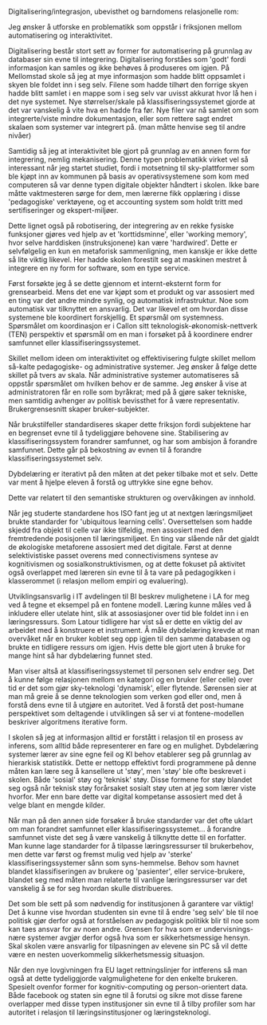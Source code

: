 Digitalisering/integrasjon, ubevisthet og barndomens relasjonelle rom:


Jeg ønsker å utforske en problematikk som oppstår i friksjonen mellom automatisering og interaktivitet. 

Digitalisering består stort sett av former for automatisering på grunnlag av databaser sin evne til integrering. Digitalisering forståes som 'godt' fordi informasjon kan samles og ikke behøves å produseres om igjen. På Mellomstad skole så jeg at mye informasjon som hadde blitt oppsamlet i skyen ble foldet inn i seg selv. Filene som hadde tilhørt den forrige skyen hadde blitt samlet i en mappe som i seg selv var uvisst akkurat hvor lå hen i det nye systemet. Nye størrelser/skale på klassifiseringssystemet gjorde at det var vanskelig å vite hva en hadde fra før. Nye filer var nå samlet om som integrerte/viste mindre dokumentasjon, eller som rettere sagt endret skalaen som systemer var integrert på. (man måtte henvise seg til andre nivåer)

Samtidig så jeg at interaktivitet ble gjort på grunnlag av en annen form for integrering, nemlig mekanisering. Denne typen problematikk virket vel så interessant når jeg startet studiet, fordi i motsetning til sky-plattformer som ble kjøpt inn av kommunen på basis av operativsystemene som kom med computeren så var denne typen digitale objekter håndtert i skolen. Ikke bare måtte vaktmesteren sørge for dem, men lærerne fikk opplæring i disse 'pedagogiske' verktøyene, og et accounting system som holdt tritt med sertifiseringer og ekspert-miljøer. 

Dette lignet også på robotisering, der integrering av en rekke fysiske funksjoner gjøres ved hjelp av et 'korttidsminne', eller 'working memory', hvor selve harddisken (instruksjonene) kan være 'hardwired'. Dette er selvfølgelig en kun en metaforisk sammenligning, men kanskje er ikke dette så lite viktig likevel. Her hadde skolen forestilt seg at maskinen mestret å integrere en ny form for software, som en type service. 

Først forsøkte jeg å se dette gjennom et internt-eksternt form for grensearbeid. Mens det ene var kjøpt som et produkt og var assosiert med en ting var det andre mindre synlig, og automatisk infrastruktur. Noe som automatisk var tilknyttet en ansvarlig. Det var likevel et om hvordan disse systemene ble koordinert forskjellig. Et spørsmål om systemness. Spørsmålet om koordinasjon er i Callon sitt teknologisk-økonomisk-nettverk (TEN) perspektiv et spørsmål om en man i forsøket på å koordinere endrer samfunnet eller klassifiseringssystemet.



Skillet mellom ideen om interaktivitet og effektivisering fulgte skillet mellom så-kalte pedagogiske- og administrative systemer. Jeg ønsker å følge dette skillet på tvers av skala. Når administrative systemer automatiseres så oppstår spørsmålet om hvilken behov er de samme. Jeg ønsker å vise at administratoren får en rolle som byråkrat; med på å gjøre saker tekniske, men samtidig avhenger av politisk bevissthet for å være representativ. Brukergrensesnitt skaper bruker-subjekter. 

Når brukstilfeller standardiseres skaper dette friksjon fordi subjektene har en begrenset evne til å tydeliggjøre behovene sine. Stabilisering av klassifiseringssystem forandrer samfunnet, og har som ambisjon å forandre samfunnet. Dette går på bekostning av evnen til å forandre klassifiseringssystemet selv. 


Dybdelæring er iterativt på den måten at det peker tilbake mot et selv. Dette var ment å hjelpe eleven å forstå og uttrykke sine egne behov.

Dette var relatert til den semantiske strukturen og overvåkingen av innhold. 

Når jeg studerte standardene hos ISO fant jeg ut at nextgen læringsmiljøet brukte standarder for 'ubiquitous learning cells'. Oversettelsen som hadde skjedd fra objekt til celle var ikke tilfeldig, men assosiert med den fremtredende posisjonen til læringsmiljøet. En ting var slående når det gjaldt de økologiske metaforene assosiert med det digitale. Først at denne selektivistiske passet overens med connectivismens syntese av kognitivismen og sosialkonstruktivismen, og at dette fokuset på aktivitet også overlappet med læreren sin evne til å ta vare på pedagogikken i klasserommet (i relasjon mellom empiri og evaluering). 

Utviklingsansvarlig i IT avdelingen til BI beskrev mulighetene i LA for meg ved å tegne et eksempel på en fontene modell. Læring kunne måles ved å inkludere eller utelate hint, slik at assosiasjoner over tid ble foldet inn i en læringsressurs. Som Latour tidligere har vist så er dette en viktig del av arbeidet med å konstruere et instrument. Å måle dybdelæring krevde at man overvåket når en bruker koblet seg opp igjen til den samme databasen og brukte en tidligere ressurs om igjen. Hvis dette ble gjort uten å bruke for mange hint så har dybdelæring funnet sted.

Man viser altså at klassifiseringssystemet til personen selv endrer seg. Det å kunne følge relasjonen mellom en kategori og en bruker (eller celle) over tid er det som gjør sky-teknologi 'dynamisk', eller flytende. Sørensen sier at man må greie å se denne teknologien som verken god eller ond, men å forstå dens evne til å utgjøre en autoritet. Ved å forstå det post-humane perspektivet som deltagende i utviklingen så ser vi at fontene-modellen beskriver algoritmens iterative form.

I skolen så jeg at informasjon alltid er forstått i relasjon til en prosess av inferens, som alltid både representerer en fare og en mulighet. Dybdelæring systemer lærer av sine egne feil og KI behov etablerer seg på grunnlag av hierarkisk statistikk. Dette er nettopp effektivt fordi programmene på denne måten kan lære seg å kansellere ut 'støy', men 'støy' ble ofte beskrevet i skolen. Både 'sosial' støy og 'teknisk' støy. Disse formene for støy blandet seg også når teknisk støy forårsaket sosialt støy uten at jeg som lærer viste hvorfor. Mer enn bare dette var digital kompetanse assosiert med det å velge blant en mengde kilder. 

Når man på den annen side forsøker å bruke standarder var det ofte uklart om man forandret samfunnet eller klassifiseringssystemet... å forandre samfunnet viste det seg å være vanskelig å tilknytte dette til en forfatter. Man kunne lage standarder for å tilpasse læringsressurser til brukerbehov, men dette var først og fremst mulig ved hjelp av 'sterke' klassifiseringssystemer sånn som syns-hemmelse. Behov som havnet blandet klassifiseringen av brukere og 'pasienter', eller service-brukere, blandet seg med måten man relaterte til vanlige læringsressurser var det vanskelig å se for seg hvordan skulle distribueres. 

Det som ble sett på som nødvendig for institusjonen å garantere var viktig! Det å kunne vise hvordan studenten sin evne til å endre 'seg selv' ble til noe politisk gjør derfor også at forståelsen av pedagogisk politikk blir til noe som kan taes ansvar for av noen andre. Grensen for hva som er undervisnings-nære systemer avgjør derfor også hva som er sikkerhetsmessige hensyn. Skal skolen være ansvarlig for tilpasningen av elevene sin PC så vil dette være en nesten uoverkommelig sikkerhetsmessig situasjon. 

Når den nye lovgivningen fra EU laget rettningslinjer for intferens så man også at dette tydeliggjorde valgmulighetene for den enkelte brukeren. Spesielt ovenfor former for kognitiv-computing og person-orientert data. Både facebook og staten sin egne til å forutsi og sikre mot disse farene overlapper med disse typen institusjoner sin evne til å tilby profiler som har autoritet i relasjon til læringsinstitusjoner og læringsteknologi. 


